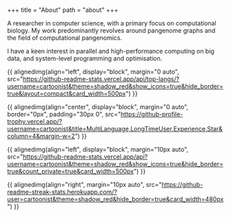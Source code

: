 +++
title = "About"
path = "about"
+++

A researcher in computer science, with a primary focus on computational biology. My work predominantly revolves around pangenome graphs and the field of computational pangenomics.

I have a keen interest in parallel and high-performance computing on big data, and system-level programming and optimisation.

{{ alignedimg(align="left", display="block", margin="0 auto", src="https://github-readme-stats.vercel.app/api/top-langs/?username=cartoonist&theme=shadow_red&show_icons=true&hide_border=true&layout=compact&card_width=500px") }}

{{ alignedimg(align="center", display="block", margin="0 auto", border="0px", padding="30px 0", src="https://github-profile-trophy.vercel.app/?username=cartoonist&title=MultiLanguage,LongTimeUser,Experience,Star&column=4&margin-w=2") }}

{{ alignedimg(align="left", display="block", margin="10px auto", src="https://github-readme-stats.vercel.app/api?username=cartoonist&theme=shadow_red&show_icons=true&hide_border=true&count_private=true&card_width=500px") }}

{{ alignedimg(align="right", margin="10px auto",  src="https://github-readme-streak-stats.herokuapp.com/?user=cartoonist&theme=shadow_red&hide_border=true&card_width=480px") }}

